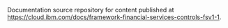 

Documentation source repository for content published at https://cloud.ibm.com/docs/framework-financial-services-controls-fsv1-1.
